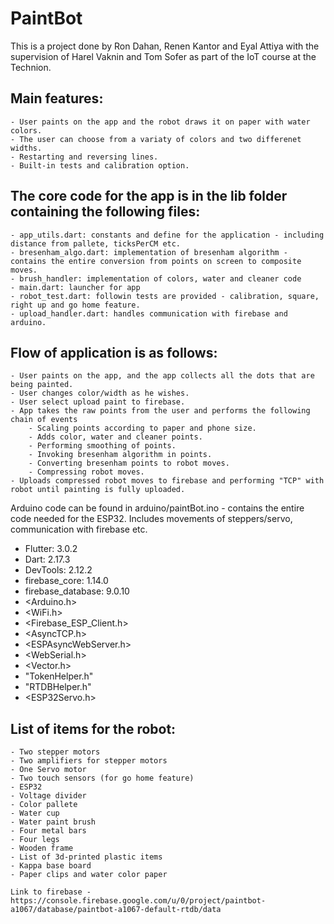 # PaintBot

This is a project done by Ron Dahan, Renen Kantor and Eyal Attiya with the supervision of Harel Vaknin and Tom Sofer as part of the IoT course at the Technion.

## Main features:
    - User paints on the app and the robot draws it on paper with water colors.
    - The user can choose from a variaty of colors and two differenet widths.
    - Restarting and reversing lines.
    - Built-in tests and calibration option.

## The core code for the app is in the lib folder containing the following files:
    - app_utils.dart: constants and define for the application - including distance from pallete, ticksPerCM etc.
    - bresenham_algo.dart: implementation of bresenham algorithm - contains the entire conversion from points on screen to composite moves.
    - brush_handler: implementation of colors, water and cleaner code
    - main.dart: launcher for app
    - robot_test.dart: followin tests are provided - calibration, square, right up and go home feature.
    - upload_handler.dart: handles communication with firebase and arduino.

## Flow of application is as follows:
    - User paints on the app, and the app collects all the dots that are being painted.
    - User changes color/width as he wishes.
    - User select upload paint to firebase.
    - App takes the raw points from the user and performs the following chain of events
        - Scaling points according to paper and phone size.
        - Adds color, water and cleaner points.
        - Performing smoothing of points.
        - Invoking bresenham algorithm in points.
        - Converting bresenham points to robot moves.
        - Compressing robot moves.
    - Uploads compressed robot moves to firebase and performing "TCP" with robot until painting is fully uploaded.
        
Arduino code can be found in arduino/paintBot.ino - contains the entire code needed for the ESP32. Includes movements of steppers/servo, communication with firebase etc.
  - Flutter: 3.0.2
  - Dart: 2.17.3
  - DevTools: 2.12.2
  - firebase_core: 1.14.0
  - firebase_database: 9.0.10
  - <Arduino.h>
  - <WiFi.h>
  - <Firebase_ESP_Client.h>
  - <AsyncTCP.h>
  - <ESPAsyncWebServer.h>
  - <WebSerial.h>
  - <Vector.h>
  - "TokenHelper.h"
  - "RTDBHelper.h"
  - <ESP32Servo.h>

## List of items for the robot:
    - Two stepper motors
    - Two amplifiers for stepper motors
    - One Servo motor
    - Two touch sensors (for go home feature)
    - ESP32 
    - Voltage divider
    - Color pallete
    - Water cup
    - Water paint brush
    - Four metal bars
    - Four legs
    - Wooden frame
    - List of 3d-printed plastic items
    - Kappa base board
    - Paper clips and water color paper
  
    Link to firebase - https://console.firebase.google.com/u/0/project/paintbot-a1067/database/paintbot-a1067-default-rtdb/data
